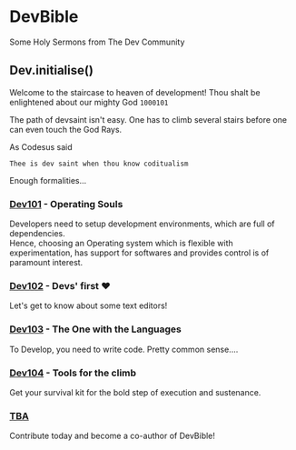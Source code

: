 # DevBible
Some Holy Sermons from The Dev Community

## Dev.initialise()
Welcome to the staircase to heaven of development! Thou shalt be enlightened about our mighty God `1000101`

The path of devsaint isn't easy. One has to climb several stairs before one can even touch the God Rays.

As Codesus said

```
Thee is dev saint when thou know coditualism
```

Enough formalities...

### [Dev101](./OS.md) - Operating Souls

Developers need to setup development environments, which are full of dependencies.  
Hence, choosing an Operating system which is flexible with experimentation, has support for softwares and provides control is of paramount interest.

### [Dev102](./Editor.md) - Devs' first &#10084;

Let's get to know about some text editors!

### [Dev103](./Language.md) - The One with the Languages

To Develop, you need to write code. Pretty common sense....

### [Dev104](./Tools.md) - Tools for the climb

Get your survival kit for the bold step of execution and sustenance.

### [TBA](./)

Contribute today and become a co-author of DevBible!  
